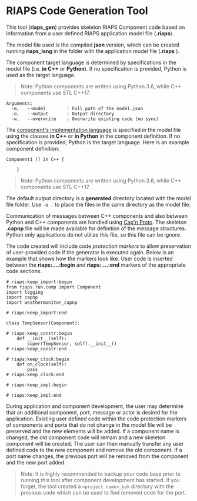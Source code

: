 # RIAPS Code Generation Tool

This tool (**riaps_gen**) provides skeleton RIAPS Component code based on information from a user defined RIAPS application model file (**.riaps**).  

The model file used is the compiled **json** version, which can be created running
**riaps_lang** in the folder with the application model file (**.riaps** ).

The component target language is determined by specifications in the model file
(i.e. **in C++** or **Python**). If no specification is provided, Python is used
as the target language.  

>Note: Python components are written using Python 3.6, while C++ components use STL C++17.

```
Arguments:
  -m,   --model        : Full path of the model.json
  -o,   --output       : Output directory
  -w,   --overwrite    : Overwrite existing code (no sync)
```

The [component's implementation language](https://github.com/RIAPS/riaps.github.io/blob/master/tutorials/models.md#component-definitions) is specified in the model file using the clauses **in C++** or **in Python** in the component definition. If no specification is provided, Python is the target language.  Here is an example component definition:

```
Component1 () in C++ {

    }
```

>Note: Python components are written using Python 3.6, while C++ components use STL C++17.

The default output directory is a **generated** directory located with the model file folder.  Use ```-o .``` to place the files in the same directory as the model file.

Communication of messages between C++ components and also between Python and C++ components are handled using [Cap'n Proto](https://capnproto.org/).  The skeleton **.capnp** file will be made available for definition of the message structures.  Python only applications do not utilize this file, so this file can be ignore.

The code created will include code *protection markers* to allow preservation of user-provided code if the generator is executed again.  Below is an example that shows how the markers look like. User code is inserted between the **riaps:....:begin** and **riaps:....:end** markers of the appropriate code sections.

````
# riaps:keep_import:begin
from riaps.run.comp import Component
import logging
import capnp
import weathermonitor_capnp

# riaps:keep_import:end

class TempSensor(Component):

# riaps:keep_constr:begin
    def __init__(self):
        super(TempSensor, self).__init__()
# riaps:keep_constr:end

# riaps:keep_clock:begin
    def on_clock(self):
        pass
# riaps:keep_clock:end

# riaps:keep_impl:begin

# riaps:keep_impl:end
````

During application and component development, the user may determine that an additional component, port, message or actor is desired for the application.  Existing user defined code within the code protection markers of components and ports that do not change in the model file will be preserved and the new elements will be added. If a component name is changed, the old component code will remain and a new skeleton component will be created.  The user can then manually transfer any user defined code to the new component and remove the old component. If a port name changes, the previous port will be removed from the component and the new port added.  

>Note: It is highly recommended to backup your code base prior to running this tool after component development has started. If you forget, the tool created a ```<project name>_bak``` directory with the previous code which can be used to find removed code for the port.
